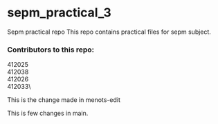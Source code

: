 # sepm_practical_3
Sepm practical repo
This repo contains practical files for sepm subject.

### Contributors to this repo:
412025\
412038\
412026\
412033\

This is the change made in menots-edit


This is few changes in main.
